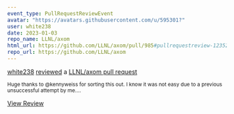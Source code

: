 ```yaml
---
event_type: PullRequestReviewEvent
avatar: "https://avatars.githubusercontent.com/u/595301?"
user: white238
date: 2023-01-03
repo_name: LLNL/axom
html_url: https://github.com/LLNL/axom/pull/985#pullrequestreview-1235218934
repo_url: https://github.com/LLNL/axom
---
```


<a href='https://github.com/white238' target='_blank'>white238</a> <a href='https://github.com/LLNL/axom/pull/985#pullrequestreview-1235218934' target='_blank'>reviewed</a> a <a href='https://github.com/LLNL/axom/pull/985' target='_blank'>LLNL/axom pull request</a>

<small>Huge thanks to @kennyweiss for sorting this out. I know it was not easy due to a previous unsuccessful attempt by me....</small>

<a href='https://github.com/LLNL/axom/pull/985#pullrequestreview-1235218934' target='_blank'>View Review</a>